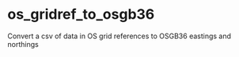 # os_gridref_to_osgb36
Convert a csv of data in OS grid references to OSGB36 eastings and northings
